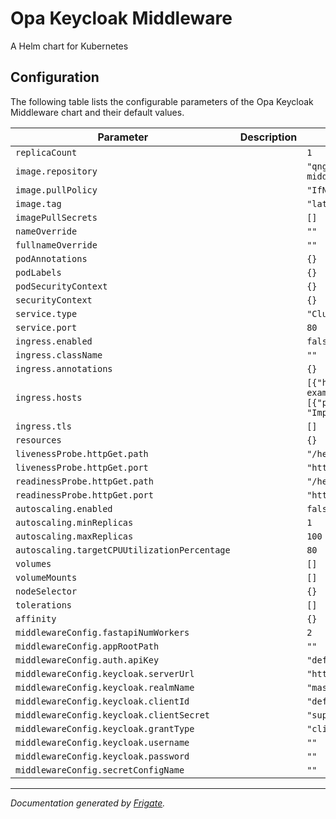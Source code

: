 
Opa Keycloak Middleware
===========

A Helm chart for Kubernetes


## Configuration

The following table lists the configurable parameters of the Opa Keycloak Middleware chart and their default values.

| Parameter                | Description             | Default        |
| ------------------------ | ----------------------- | -------------- |
| `replicaCount` |  | `1` |
| `image.repository` |  | `"qnguyen3496/opa-keycloak-middleware"` |
| `image.pullPolicy` |  | `"IfNotPresent"` |
| `image.tag` |  | `"latest"` |
| `imagePullSecrets` |  | `[]` |
| `nameOverride` |  | `""` |
| `fullnameOverride` |  | `""` |
| `podAnnotations` |  | `{}` |
| `podLabels` |  | `{}` |
| `podSecurityContext` |  | `{}` |
| `securityContext` |  | `{}` |
| `service.type` |  | `"ClusterIP"` |
| `service.port` |  | `80` |
| `ingress.enabled` |  | `false` |
| `ingress.className` |  | `""` |
| `ingress.annotations` |  | `{}` |
| `ingress.hosts` |  | `[{"host": "chart-example.local", "paths": [{"path": "/", "pathType": "ImplementationSpecific"}]}]` |
| `ingress.tls` |  | `[]` |
| `resources` |  | `{}` |
| `livenessProbe.httpGet.path` |  | `"/healthcheck"` |
| `livenessProbe.httpGet.port` |  | `"http"` |
| `readinessProbe.httpGet.path` |  | `"/healthcheck"` |
| `readinessProbe.httpGet.port` |  | `"http"` |
| `autoscaling.enabled` |  | `false` |
| `autoscaling.minReplicas` |  | `1` |
| `autoscaling.maxReplicas` |  | `100` |
| `autoscaling.targetCPUUtilizationPercentage` |  | `80` |
| `volumes` |  | `[]` |
| `volumeMounts` |  | `[]` |
| `nodeSelector` |  | `{}` |
| `tolerations` |  | `[]` |
| `affinity` |  | `{}` |
| `middlewareConfig.fastapiNumWorkers` |  | `2` |
| `middlewareConfig.appRootPath` |  | `""` |
| `middlewareConfig.auth.apiKey` |  | `"default_api_key"` |
| `middlewareConfig.keycloak.serverUrl` |  | `"http://localhost/"` |
| `middlewareConfig.keycloak.realmName` |  | `"master"` |
| `middlewareConfig.keycloak.clientId` |  | `"default-client"` |
| `middlewareConfig.keycloak.clientSecret` |  | `"supersecret"` |
| `middlewareConfig.keycloak.grantType` |  | `"client_credentials"` |
| `middlewareConfig.keycloak.username` |  | `""` |
| `middlewareConfig.keycloak.password` |  | `""` |
| `middlewareConfig.secretConfigName` |  | `""` |



---
_Documentation generated by [Frigate](https://frigate.readthedocs.io)._

